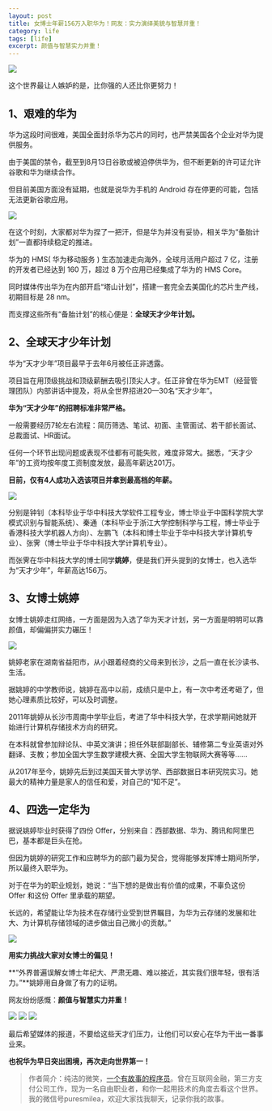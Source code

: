 ```yaml
---
layout: post
title: 女博士年薪156万入职华为！网友：实力演绎美貌与智慧并重！
category: life
tags: [life]
excerpt: 颜值与智慧实力并重！
---
```


![](http://favorites.ren/assets/images/2020/it/yanyi/yanyi01.jpg) 

这个世界最让人嫉妒的是，比你强的人还比你更努力！

## 1、艰难的华为

华为这段时间很难，美国全面封杀华为芯片的同时，也严禁美国各个企业对华为提供服务。

由于美国的禁令，截至到8月13日谷歌或被迫停供华为，但不断更新的许可证允许谷歌和华为继续合作。

但目前美国方面没有延期，也就是说华为手机的 Android 存在停更的可能，包括无法更新谷歌应用。

![](http://favorites.ren/assets/images/2020/it/yanyi/yanyi02.jpg) 

在这个时刻，大家都对华为捏了一把汗，但是华为并没有妥协，相关华为“备胎计划”一直都持续稳定的推进。

华为的 HMS( 华为移动服务 ) 生态加速走向海外，全球月活用户超过 7 亿，注册的开发者已经达到 160 万，超过 8 万个应用已经集成了华为的 HMS Core。

同时媒体传出华为在内部开启“塔山计划”，搭建一套完全去美国化的芯片生产线，初期目标是 28 nm。

而支撑这些所有“备胎计划”的核心便是：**全球天才少年计划。**

## 2、全球天才少年计划

华为“天才少年”项目最早于去年6月被任正非透露。

项目旨在用顶级挑战和顶级薪酬去吸引顶尖人才。任正非曾在华为EMT（经营管理团队）内部讲话中提及，将从全世界招进20—30名“天才少年”。

**华为“天才少年”的招聘标准非常严格。**

一般需要经历7轮左右流程：简历筛选、笔试、初面、主管面试、若干部长面试、总裁面试、HR面试。

任何一个环节出现问题或表现不佳都有可能失败，难度非常大。据悉，“天才少年”的工资均按年度工资制度发放，最高年薪达201万。

**目前，仅有4人成功入选该项目并拿到最高档的年薪。**

![](http://favorites.ren/assets/images/2020/it/yanyi/yanyi03.jpg) 

分别是钟钊（本科毕业于华中科技大学软件工程专业，博士毕业于中国科学院大学模式识别与智能系统）、秦通（本科毕业于浙江大学控制科学与工程，博士毕业于香港科技大学机器人方向）、左鹏飞（本科和博士毕业于华中科技大学计算机专业）、张霁（博士毕业于华中科技大学计算机专业）。

而张霁在华中科技大学的博士同学**姚婷**，便是我们开头提到的女博士，也入选华为“天才少年”，年薪高达156万。

## 3、女博士姚婷

女博士姚婷走红网络，一方面是因为入选了华为天才计划，另一方面是明明可以靠颜值，却偏偏拼实力碾压！

![](http://favorites.ren/assets/images/2020/it/yanyi/yanyi04.jpg) 

姚婷老家在湖南省益阳市，从小跟着经商的父母来到长沙，之后一直在长沙读书、生活。

据姚婷的中学教师说，姚婷在高中以前，成绩只是中上，有一次中考还考砸了，但她心理素质比较好，可以及时调整。

2011年姚婷从长沙市周南中学毕业后，考进了华中科技大学，在求学期间她就开始进行计算机存储技术方向的研究。

在本科就曾参加辩论队、中英文演讲；担任外联部副部长、辅修第二专业英语对外翻译、支教；参加全国大学生数学建模大赛、全国大学生物联网大赛等等……

从2017年至今，姚婷先后到过美国天普大学访学、西部数据日本研究院实习。她最大的精神力量是家人的信任和爱，对自己的“知不足”。

## 4、四选一定华为

据说姚婷毕业时获得了四份 Offer，分别来自：西部数据、华为、腾讯和阿里巴巴，基本都是巨头在抢。

但因为姚婷的研究工作和应聘华为的部门最为契合，觉得能够发挥博士期间所学，所以最终入职华为。

对于在华为的职业规划，她说：“当下想的是做出有价值的成果，不辜负这份 Offer 和这份 Offer 里承载的期望。

长远的，希望能让华为技术在存储行业受到世界瞩目，为华为云存储的发展和壮大、为计算机存储领域的进步做出自己微小的贡献。”

![](http://favorites.ren/assets/images/2020/it/yanyi/yanyi05.jpg) 

**用实力挑战大家对女博士的偏见！** 

**“外界普遍误解女博士年纪大、严肃无趣、难以接近，其实我们很年轻，很有活力。”**姚婷用自身做了有力的证明。

网友纷纷感慨：**颜值与智慧实力并重！**

![](http://favorites.ren/assets/images/2020/it/yanyi/yanyi06.jpg) 
![](http://favorites.ren/assets/images/2020/it/yanyi/yanyi07.jpg) 
![](http://favorites.ren/assets/images/2020/it/yanyi/yanyi08.jpg) 

最后希望媒体的报道，不要给这些天才们压力，让他们可以安心在华为干出一番事业来。

**也祝华为早日突出困境，再次走向世界第一！**



>作者简介：纯洁的微笑，[一个有故事的程序员](http://www.intelyes.xyz/life/2020/03/25/fengkou-10year.html)。曾在互联网金融，第三方支付公司工作，现为一名自由职业者，和你一起用技术的角度去看这个世界。我的微信号puresmilea，欢迎大家找我聊天，记录你我的故事。



